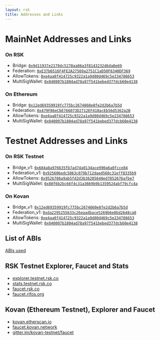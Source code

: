 ```yaml
---
layout: rsk
title: Addresses and Links
---
```


# MainNet Addresses and Links

### On RSK

  - Bridge: [`0x9d11937e2179dc5270aa86a3f8143232d6da0e69`](https://blockscout.com/rsk/mainnet/address/0x9d11937E2179dC5270Aa86A3f8143232D6DA0E69)
  - Federation: [`0xE37b6516F4FE2A27569a2751C1aD50F6340DF369`](https://blockscout.com/rsk/mainnet/address/0xE37b6516F4FE2A27569a2751C1aD50F6340DF369/transactions)
  - AllowTokens: [`0xe4aa0f414725c9322a1a9d80d469c5e234786653`](https://blockscout.com/rsk/mainnet/address/0xe4aa0f414725c9322a1a9d80d469c5E234786653)
  - MultiSigWallet: [`0x040007b1804ad78a97f541bebed377dcb60e4138`](https://blockscout.com/rsk/mainnet/address/0x040007b1804aD78A97f541bEBED377dcb60E4138)

### On Ethereum

  - Bridge: [`0x12ed69359919fc775bc2674860e8fe2d2b6a7b5d`](https://etherscan.io/address/0x12ed69359919fc775bc2674860e8fe2d2b6a7b5d)
  - Federation: [`0x479F86eCbE766073D2712EF418acEb56d5362a2B`](https://etherscan.io/address/0x479F86eCbE766073D2712EF418acEb56d5362a2B)
  - AllowTokens: [`0xe4aa0f414725c9322a1a9d80d469c5e234786653`](https://etherscan.io/address/0xe4aa0f414725c9322a1a9d80d469c5e234786653)
  - MultiSigWallet: [`0x040007b1804ad78a97f541bebed377dcb60e4138`](https://etherscan.io/address/0x040007b1804ad78a97f541bebed377dcb60e4138)

# Testnet Addresses and Links

### On RSK Testnet

  - Bridge_v1: [`0x684a8a976635fb7ad74a0134ace990a6a0fcce84`](https://explorer.testnet.rsk.co/address/0x684a8a976635fb7ad74a0134ace990a6a0fcce84)
  - Federation_v1: [`0x925606edc5863c079b712daed560c31eff8335b9`](https://explorer.testnet.rsk.co/address/0x925606edc5863c079b712daed560c31eff8335b9)
  - AllowTokens: [`0x952b706a9ab5fd2d3b36205648ed7852676afbe7`](https://explorer.testnet.rsk.co/address/0x952b706a9ab5fd2d3b36205648ed7852676afbe7)
  - MultiSigWallet: [`0x88f6b2bc66f4c31a3669b9b1359524abf79cfc4a`](https://explorer.testnet.rsk.co/address/0x88f6b2bc66f4c31a3669b9b1359524abf79cfc4a)


### On Kovan

  - Bridge_v1: [`0x12ed69359919fc775bc2674860e8fe2d2b6a7b5d`](https://kovan.etherscan.io/address/0x12ed69359919fc775bc2674860e8fe2d2b6a7b5d)
  - Federation_v1: [`0xda2295255633c26eaadbace5269b6e8bd2648ca0`](https://kovan.etherscan.io/address/0xda2295255633c26eaadbace5269b6e8bd2648ca0)
  - AllowTokens: [`0xe4aa0f414725c9322a1a9d80d469c5e234786653`](https://kovan.etherscan.io/address/0xe4aa0f414725c9322a1a9d80d469c5e234786653)
  - MultiSigWallet: [`0x040007b1804ad78a97f541bebed377dcb60e4138`](https://kovan.etherscan.io/address/0x040007b1804ad78a97f541bebed377dcb60e4138)

## List of ABIs

[ABIs used](https://github.com/rsksmart/tokenbridge/tree/master/abis)

## RSK Testnet Explorer, Faucet and Stats
- [explorer.testnet.rsk.co](https://explorer.testnet.rsk.co/)
- [stats.testnet.rsk.co](https://stats.testnet.rsk.co/)
- [faucet.rsk.co](https://faucet.rsk.co/)
- [faucet.rifos.org](https://faucet.rifos.org/)

## Kovan (Ethereum Testnet), Explorer and Faucet

- [kovan.etherscan.io](https://kovan.etherscan.io/)
- [faucet.kovan.network](https://faucet.kovan.network/)
- [gitter.im/kovan-testnet/faucet](https://gitter.im/kovan-testnet/faucet)

